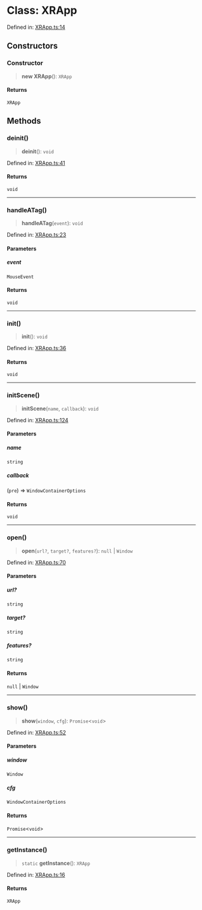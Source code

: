 # Class: XRApp

Defined in: [XRApp.ts:14](https://github.com/webspatial/webspatial-sdk/blob/main/react/src/XRApp.ts#L14)

## Constructors

### Constructor

> **new XRApp**(): `XRApp`

#### Returns

`XRApp`

## Methods

### deinit()

> **deinit**(): `void`

Defined in: [XRApp.ts:41](https://github.com/webspatial/webspatial-sdk/blob/main/react/src/XRApp.ts#L41)

#### Returns

`void`

***

### handleATag()

> **handleATag**(`event`): `void`

Defined in: [XRApp.ts:23](https://github.com/webspatial/webspatial-sdk/blob/main/react/src/XRApp.ts#L23)

#### Parameters

##### event

`MouseEvent`

#### Returns

`void`

***

### init()

> **init**(): `void`

Defined in: [XRApp.ts:36](https://github.com/webspatial/webspatial-sdk/blob/main/react/src/XRApp.ts#L36)

#### Returns

`void`

***

### initScene()

> **initScene**(`name`, `callback`): `void`

Defined in: [XRApp.ts:124](https://github.com/webspatial/webspatial-sdk/blob/main/react/src/XRApp.ts#L124)

#### Parameters

##### name

`string`

##### callback

(`pre`) => `WindowContainerOptions`

#### Returns

`void`

***

### open()

> **open**(`url?`, `target?`, `features?`): `null` \| `Window`

Defined in: [XRApp.ts:70](https://github.com/webspatial/webspatial-sdk/blob/main/react/src/XRApp.ts#L70)

#### Parameters

##### url?

`string`

##### target?

`string`

##### features?

`string`

#### Returns

`null` \| `Window`

***

### show()

> **show**(`window`, `cfg`): `Promise`\<`void`\>

Defined in: [XRApp.ts:52](https://github.com/webspatial/webspatial-sdk/blob/main/react/src/XRApp.ts#L52)

#### Parameters

##### window

`Window`

##### cfg

`WindowContainerOptions`

#### Returns

`Promise`\<`void`\>

***

### getInstance()

> `static` **getInstance**(): `XRApp`

Defined in: [XRApp.ts:16](https://github.com/webspatial/webspatial-sdk/blob/main/react/src/XRApp.ts#L16)

#### Returns

`XRApp`
